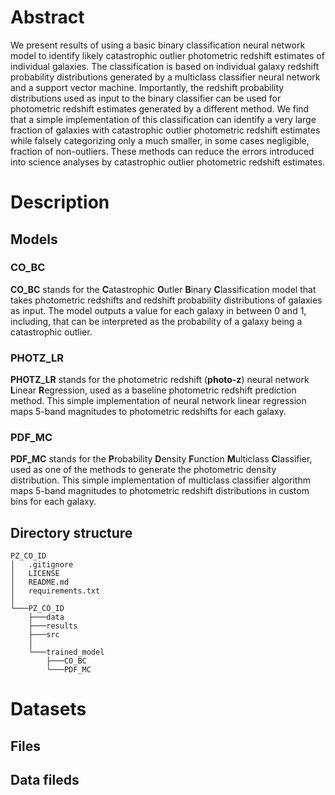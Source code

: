 # Abstract

We present results of using a basic binary classification neural network model to identify likely catastrophic
outlier photometric redshift estimates of individual galaxies. The classification is based on individual galaxy
redshift probability distributions generated by a multiclass classifier neural network and a support vector machine.
Importantly, the redshift probability distributions used as input to the binary classifier can be used for photometric
redshift estimates generated by a different method. We find that a simple implementation of this classification
can identify a very large fraction of galaxies with catastrophic outlier photometric redshift estimates while falsely
categorizing only a much smaller, in some cases negligible, fraction of non-outliers. These methods can reduce
the errors introduced into science analyses by catastrophic outlier photometric redshift estimates.

# Description

## Models

### CO_BC
**CO_BC** stands for the **C**atastrophic **O**utler **B**inary **C**lassification model that takes photometric redshifts and redshift probability distributions of galaxies as input.
The model outputs a value for each galaxy in between 0 and 1, including, that can be interpreted as the probability of a galaxy being a catastrophic outlier.

### PHOTZ_LR
**PHOTZ_LR** stands for the photometric redshift (**photo-z**) neural network **L**inear **R**egression, used as a baseline photometric redshift prediction method.
This simple implementation of neural network linear regression maps 5-band magnitudes to photometric redshifts for each galaxy.

### PDF_MC
**PDF_MC** stands for the **P**robability **D**ensity **F**unction **M**ulticlass **C**lassifier, used as one of the methods to generate the photometric density distribution. This simple implementation of multiclass classifier algorithm maps 5-band magnitudes to photometric redshift distributions in custom bins for each galaxy.

## Directory structure
```
PZ_CO_ID
│   .gitignore
│   LICENSE
│   README.md
│   requirements.txt
│
└───PZ_CO_ID
    ├───data
    ├───results
    ├───src
    │
    └───trained_model
        ├───CO_BC
        └───PDF_MC
```

# Datasets
## Files
## Data fileds